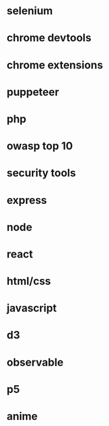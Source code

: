 # selenium
# chrome devtools
# chrome extensions
# puppeteer
# php
# owasp top 10
# security tools
# express
# node
# react
# html/css
# javascript
# d3
# observable
# p5
# anime


